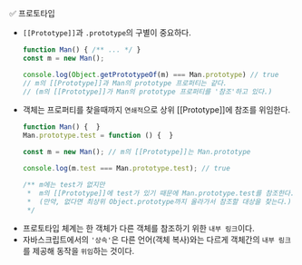 ✅ 프로토타입
* `[[Prototype]]`과 `.prototype`의 구별이 중요하다.
  ```javascript
  function Man() { /** ... */ }
  const m = new Man();

  console.log(Object.getPrototypeOf(m) === Man.prototype) // true
  // m의 [[Prototype]]과 Man의 prototype 프로퍼티는 같다.
  // (m의 [[Prototype]]가 Man의 prototype 프로퍼티를 '참조'하고 있다.)
  ```
* 객체는 프로퍼티를 찾을때까지 `연쇄적`으로 상위 [[Prototype]]에 참조를 위임한다.
  ```javascript
  function Man() {  }
  Man.prototype.test = function () {  }
  
  const m = new Man(); // m의 [[Prototype]]는 Man.prototype
  
  console.log(m.test === Man.prototype.test); // true

  /** m에는 test가 없지만
   *  m의 [[Prototype]]에 test가 있기 때문에 Man.prototype.test를 참조한다.
   *  (만약, 없다면 최상위 Object.prototype까지 올라가서 참조할 대상을 찾는다.)
   */
  ```
* 프로토타입 체계는 한 객체가 다른 객체를 참조하기 위한 `내부 링크`이다.
* 자바스크립트에서의 `'상속'`은 다른 언어(객체 복사)와는 다르게 객체간의 `내부 링크`를 제공해 동작을 `위임`하는 것이다.